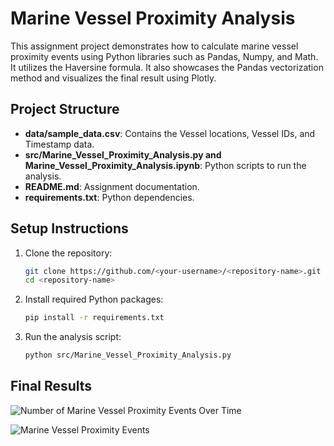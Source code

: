
# Marine Vessel Proximity Analysis

This assignment project demonstrates how to calculate marine vessel proximity events using Python libraries such as Pandas, Numpy, and Math. It utilizes the Haversine formula. It also showcases the Pandas vectorization method and visualizes the final result using Plotly.

## Project Structure

- **data/sample_data.csv**: Contains the Vessel locations, Vessel IDs, and Timestamp data.
- **src/Marine_Vessel_Proximity_Analysis.py and Marine_Vessel_Proximity_Analysis.ipynb**: Python scripts to run the analysis.
- **README.md**: Assignment documentation.
- **requirements.txt**: Python dependencies.

## Setup Instructions

1. Clone the repository:

    ```bash
    git clone https://github.com/<your-username>/<repository-name>.git
    cd <repository-name>
    ```

2. Install required Python packages:

    ```bash
    pip install -r requirements.txt
    ```

3. Run the analysis script:

    ```bash
    python src/Marine_Vessel_Proximity_Analysis.py
    ```

## Final Results

![Number of Marine Vessel Proximity Events Over Time](https://github.com/prachisarode95/MarineVesselProximityAnalysis/assets/60979131/ead775a2-1192-4645-9a9d-51023d9c59ba)

![Marine Vessel Proximity Events](https://github.com/prachisarode95/MarineVesselProximityAnalysis/assets/60979131/77b3109f-b5cc-4ece-8062-da11137881c8)

